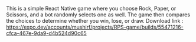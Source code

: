 This is a simple React Native game where you choose Rock, Paper, or Scissors, and a bot randomly selects one as well. The game then compares the choices to determine whether you win, lose, or draw.
Download link : https://expo.dev/accounts/mushirf/projects/RPS-game/builds/55471216-cfca-467e-9da9-d4b524d90c65
